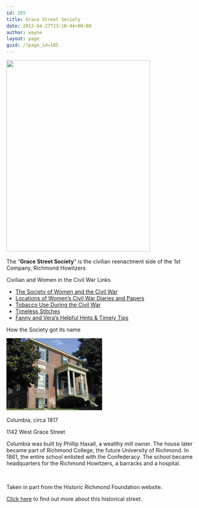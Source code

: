 ```yaml
---
id: 185
title: Grace Street Society
date: 2012-04-27T23:10:44+00:00
author: wayne
layout: page
guid: /?page_id=185
---
```

[<img class="aligncenter size-full wp-image-124" title="DSC04313" src="/wp-content/uploads/2012/04/DSC04313.jpg" alt="" width="375" height="500" srcset="/wp-content/uploads/2012/04/DSC04313.jpg 375w, /wp-content/uploads/2012/04/DSC04313-225x300.jpg 225w" sizes="(max-width: 375px) 100vw, 375px" />](/wp-content/uploads/2012/04/DSC04313.jpg)

The &#8220;**Grace Street Society**&#8221; is the civilian reenactment side of the 1st Company, Richmond Howitzers

Civilian and Women in the Civil War Links

  * [The Society of Women and the Civil War](http://www.swcw.org/)
  * [Locations of Women&#8217;s Civil War Diaries and Papers](http://homepages.rootsweb.com/~haas/lotsofnames/cwdiaries.html)
  * [Tobacco Use During the Civil War](http://www.shasta.com/suesgoodco/newcivilians/advice/tobacco.htm)
  * [Timeless Stitches](http://www.tstitches.com/)
  * [Fanny and Vera&#8217;s Helpful Hints & Timely Tips](http://www.shasta.com/suesgoodco/newcivilians/index.htm)

How the Society got its name

[<img class="size-full wp-image-116 alignnone" title="columbia_house_on_grace_st" src="/wp-content/uploads/2012/04/columbia_house_on_grace_st.jpg" alt="" width="250" height="188" />](/wp-content/uploads/2012/04/columbia_house_on_grace_st.jpg)

Columbia, circa 1817

1142 West Grace Street

Columbia was built by Phillip Haxall, a wealthy mill owner. The house later became part of Richmond College, the future University of Richmond. In 1861, the entire school enlisted with the Confederacy. The school became headquarters for the Richmond Howitzers, a barracks and a hospital.

&nbsp;

Taken in part from the Historic Richmond Foundation website.

[Click here](http://www.historicrichmond.com/grace.html) to find out more about this historical street.

